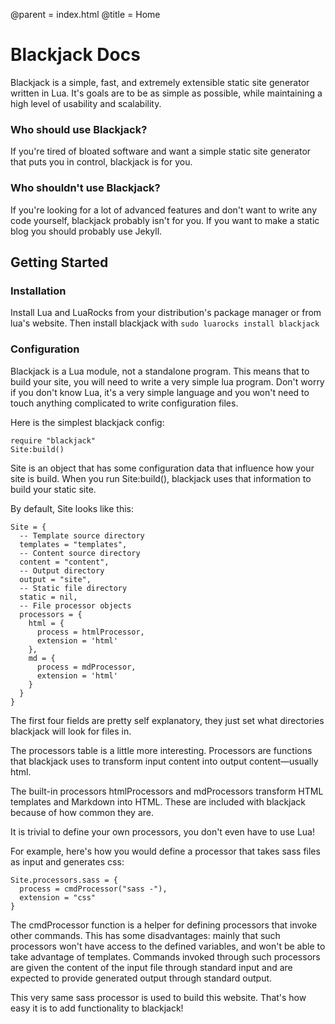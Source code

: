 @parent = index.html
@title = Home

# Blackjack Docs

Blackjack is a simple, fast, and extremely extensible static site generator written in Lua.
It's goals are to be as simple as possible, while maintaining a high level of usability and
scalability.

### Who should use Blackjack?

If you're tired of bloated software and want a simple static site generator that puts you in
control, blackjack is for you.

### Who shouldn't use Blackjack?

If you're looking for a lot of advanced features and don't want to write any code yourself,
blackjack probably isn't for you. If you want to make a static blog you should probably use
Jekyll.

## Getting Started

### Installation

Install Lua and LuaRocks from your distribution's package manager or from lua's website.
Then install blackjack with `sudo luarocks install blackjack`

### Configuration

Blackjack is a Lua module, not a standalone program. This means that to build your site, you
will need to write a very simple lua program. Don't worry if you don't know Lua, it's a very
simple language and you won't need to touch anything complicated to write configuration files.

Here is the simplest blackjack config:

```
require "blackjack"
Site:build()
```
Site is an object that has some configuration data that influence how your site is build. When
you run Site:build(), blackjack uses that information to build your static site.

By default, Site looks like this:

```
Site = {
  -- Template source directory
  templates = "templates",
  -- Content source directory
  content = "content",
  -- Output directory
  output = "site",
  -- Static file directory
  static = nil,
  -- File processor objects
  processors = {
    html = {
      process = htmlProcessor,
      extension = 'html'
    },
    md = {
      process = mdProcessor,
      extension = 'html'
    }
  }
}
```
The first four fields are pretty self explanatory, they just set what directories blackjack
will look for files in.

The processors table is a little more interesting. Processors are functions that blackjack
uses to transform input content into output content—usually html.

The built-in processors htmlProcessors and mdProcessors transform HTML templates and Markdown
into HTML. These are included with blackjack because of how common they are.

It is trivial to define your own processors, you don't even have to use Lua!

For example, here's how you would define a processor that takes sass files as input and
generates css:

```
Site.processors.sass = {
  process = cmdProcessor("sass -"),
  extension = "css"
}
```
The cmdProcessor function is a helper for defining processors that invoke other commands.
This has some disadvantages: mainly that such processors won't have access to the defined
variables, and won't be able to take advantage of templates. Commands invoked through such
processors are given the content of the input file through standard input and are expected
to provide generated output through standard output.

This very same sass processor is used to build this website. That's how easy it is to add
functionality to blackjack!
